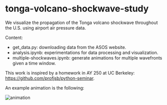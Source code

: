 # tonga-volcano-shockwave-study

We visualize the propagation of the Tonga volcano shockwave throughout the U.S. using airport air pressure data. 

Content: 
- get_data.py: downloading data from the ASOS website. 
- analysis.ipynb: experimentations for data processing and visualization.
- multiple-shockwaves.ipynb: generate animations for multiple wavefronts given a time window.

This work is inspired by a homework in AY 250 at UC Berkeley: https://github.com/profjsb/python-seminar. 

An example animation is the following:

![animation](final_cut_forward_1.gif)

